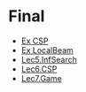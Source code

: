 # Final

<!--Index-->

- [Ex CSP](./Ders%20%C4%B0%C3%A7eri%C4%9Fi/Final/Ex%20CSP.pdf)
- [Ex LocalBeam](./Ders%20%C4%B0%C3%A7eri%C4%9Fi/Final/Ex%20LocalBeam.pdf)
- [Lec5.InfSearch](./Ders%20%C4%B0%C3%A7eri%C4%9Fi/Final/Lec5.InfSearch.pdf)
- [Lec6.CSP](./Ders%20%C4%B0%C3%A7eri%C4%9Fi/Final/Lec6.CSP.pdf)
- [Lec7.Game](./Ders%20%C4%B0%C3%A7eri%C4%9Fi/Final/Lec7.Game.pdf)

<!--Index-->
